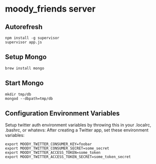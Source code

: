 moody_friends server
====================

## Autorefresh

    npm install -g supervisor
    supervisor app.js

## Setup Mongo

    brew install mongo

## Start Mongo

    mkdir tmp/db
    mongod --dbpath=tmp/db

## Configuration Environment Variables

Setup twitter auth environment variables by throwing this in your .localrc, .bashrc, or whatevs:
After creating a Twitter app, set these environment variables:

    export MOODY_TWITTER_CONSUMER_KEY=foobar
    export MOODY_TWITTER_CONSUMER_SECRET=some_secret
    export MOODY_TWITTER_ACCESS_TOKEN=some_token
    export MOODY_TWITTER_ACCESS_TOKEN_SECRET=some_token_secret
